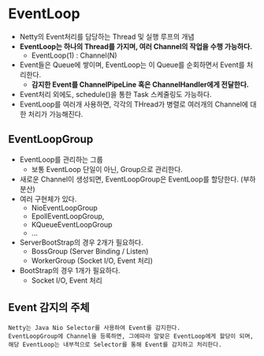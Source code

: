 # EventLoop
- Netty의 Event처리를 담당하는 Thread 및 실행 루프의 개념
- **EventLoop는 하나의 Thread를 가지며, 여러 Channel의 작업을 수행 가능하다.**
  - EventLoop(1) : Channel(N)
- Event들은 Queue에 쌓이며, EventLoop는 이 Queue를 순회하면서 Event를 처리한다.
  - **감지한 Event를 ChannelPipeLine 혹은 ChannelHandler에게 전달한다.**
- Event처리 외에도, schedule()을 통한 Task 스케줄링도 가능하다.
- EventLoop를 여러개 사용하면, 각각의 THread가 병렬로 여러개의 Channel에 대한 처리가 가능해진다.

## EventLoopGroup
- EventLoop를 관리하는 그룹
  - 보통 EventLoop 단일이 아닌, Group으로 관리한다.
- 새로운 Channel이 생성되면, EventLoopGroup은 EventLoop를 할당한다. (부하분산)
- 여러 구현체가 있다.
  - NioEventLoopGroup 
  - EpollEventLoopGroup, 
  - KQueueEventLoopGroup 
  - ...
- ServerBootStrap의 경우 2개가 필요하다.
  - BossGroup (Server Binding / Listen)
  - WorkerGroup (Socket I/O, Event 처리)
- BootStrap의 경우 1개가 필요하다.
  - Socket I/O, Event 처리


## Event 감지의 주체
```text
Netty는 Java Nio Selector를 사용하여 Event를 감지한다.
EventLoopGroup에 Channel을 등록하면, 그에따라 알맞은 EventLoop에게 할당이 되며,
해당 EventLoop는 내부적으로 Selector를 통해 Event를 감지하고 처리한다.
```

